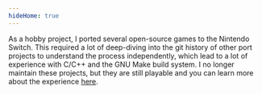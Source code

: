 ```yaml
---
hideHome: true
---
```

As a hobby project, I ported several open-source games to the Nintendo Switch. This required a lot of deep-diving into the git history of other port projects to understand the process independently, which lead to a lot of experience with C/C++ and the GNU Make build system. I no longer maintain these projects, but they are still playable and you can learn more about the experience [here](/articles/switch-ports).